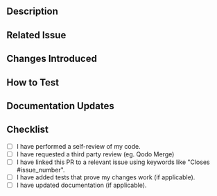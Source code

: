 ## Description

<!-- Provide a clear and concise summary of the changes made in this PR. -->

## Related Issue

<!-- Link the issue this PR addresses using keywords like "Closes #issue_number". -->

## Changes Introduced

<!-- List the changes introduced in this PR. Be specific about what was added, modified, or removed. -->

## How to Test

<!-- Provide step-by-step instructions to verify the changes. Include setup and testing scenarios. -->

## Documentation Updates

<!-- Note if any documentation has been updated or added as part of this PR. -->

## Checklist

- [ ] I have performed a self-review of my code.
- [ ] I have requested a third party review (eg. Qodo Merge)
- [ ] I have linked this PR to a relevant issue using keywords like "Closes #issue_number".
- [ ] I have added tests that prove my changes work (if applicable).
- [ ] I have updated documentation (if applicable).